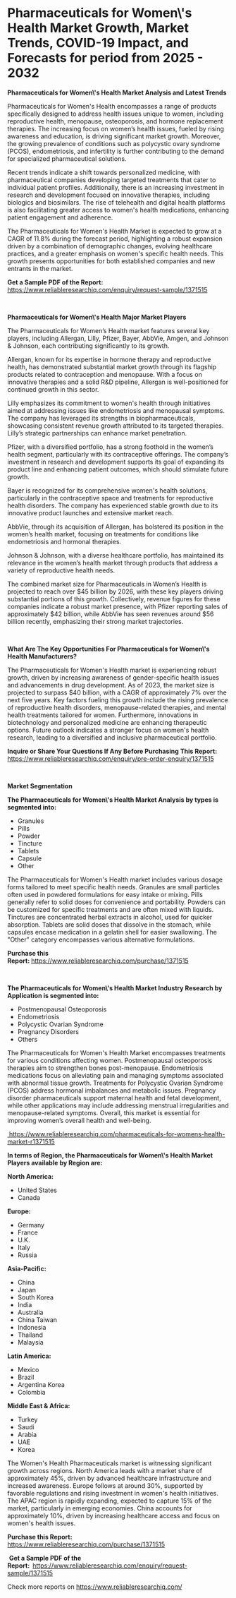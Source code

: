 <p><h1>Pharmaceuticals for Women\'s Health Market Growth, Market Trends, COVID-19 Impact, and Forecasts for period from 2025 - 2032</h1></p><p><strong>Pharmaceuticals for Women\'s Health Market Analysis and Latest Trends</strong></p>
<p><p>Pharmaceuticals for Women's Health encompasses a range of products specifically designed to address health issues unique to women, including reproductive health, menopause, osteoporosis, and hormone replacement therapies. The increasing focus on women’s health issues, fueled by rising awareness and education, is driving significant market growth. Moreover, the growing prevalence of conditions such as polycystic ovary syndrome (PCOS), endometriosis, and infertility is further contributing to the demand for specialized pharmaceutical solutions.</p><p>Recent trends indicate a shift towards personalized medicine, with pharmaceutical companies developing targeted treatments that cater to individual patient profiles. Additionally, there is an increasing investment in research and development focused on innovative therapies, including biologics and biosimilars. The rise of telehealth and digital health platforms is also facilitating greater access to women's health medications, enhancing patient engagement and adherence.</p><p>The Pharmaceuticals for Women's Health Market is expected to grow at a CAGR of 11.8% during the forecast period, highlighting a robust expansion driven by a combination of demographic changes, evolving healthcare practices, and a greater emphasis on women's specific health needs. This growth presents opportunities for both established companies and new entrants in the market.</p></p>
<p><strong>Get a Sample PDF of the Report:&nbsp;</strong> <a href="https://www.reliableresearchiq.com/enquiry/request-sample/1371515?utm_campaign=2268&utm_medium=2&utm_source=Github&utm_content=ia&utm_term=22032025&utm_id=pharmaceuticals-for-womens-health">https://www.reliableresearchiq.com/enquiry/request-sample/1371515</a></p>
<p>&nbsp;</p>
<p><strong>Pharmaceuticals for Women\'s Health Major Market Players</strong></p>
<p><p>The Pharmaceuticals for Women’s Health market features several key players, including Allergan, Lilly, Pfizer, Bayer, AbbVie, Amgen, and Johnson & Johnson, each contributing significantly to its growth.</p><p>Allergan, known for its expertise in hormone therapy and reproductive health, has demonstrated substantial market growth through its flagship products related to contraception and menopause. With a focus on innovative therapies and a solid R&D pipeline, Allergan is well-positioned for continued growth in this sector.</p><p>Lilly emphasizes its commitment to women's health through initiatives aimed at addressing issues like endometriosis and menopausal symptoms. The company has leveraged its strengths in biopharmaceuticals, showcasing consistent revenue growth attributed to its targeted therapies. Lilly’s strategic partnerships can enhance market penetration.</p><p>Pfizer, with a diversified portfolio, has a strong foothold in the women’s health segment, particularly with its contraceptive offerings. The company’s investment in research and development supports its goal of expanding its product line and enhancing patient outcomes, which should stimulate future growth.</p><p>Bayer is recognized for its comprehensive women's health solutions, particularly in the contraceptive space and treatments for reproductive health disorders. The company has experienced stable growth due to its innovative product launches and extensive market reach.</p><p>AbbVie, through its acquisition of Allergan, has bolstered its position in the women’s health market, focusing on treatments for conditions like endometriosis and hormonal therapies.</p><p>Johnson & Johnson, with a diverse healthcare portfolio, has maintained its relevance in the women’s health market through products that address a variety of reproductive health needs.</p><p>The combined market size for Pharmaceuticals in Women’s Health is projected to reach over $45 billion by 2026, with these key players driving substantial portions of this growth. Collectively, revenue figures for these companies indicate a robust market presence, with Pfizer reporting sales of approximately $42 billion, while AbbVie has seen revenues around $56 billion recently, emphasizing their strong market trajectories.</p></p>
<p>&nbsp;</p>
<p><strong>What Are The Key Opportunities For Pharmaceuticals for Women\'s Health Manufacturers?</strong></p>
<p><p>The Pharmaceuticals for Women's Health market is experiencing robust growth, driven by increasing awareness of gender-specific health issues and advancements in drug development. As of 2023, the market size is projected to surpass $40 billion, with a CAGR of approximately 7% over the next five years. Key factors fueling this growth include the rising prevalence of reproductive health disorders, menopause-related therapies, and mental health treatments tailored for women. Furthermore, innovations in biotechnology and personalized medicine are enhancing therapeutic options. Future outlook indicates a stronger focus on women's health research, leading to a diversified and inclusive pharmaceutical portfolio.</p></p>
<p><strong>Inquire or Share Your Questions If Any Before Purchasing This Report:</strong> <a href="https://www.reliableresearchiq.com/enquiry/pre-order-enquiry/1371515?utm_campaign=2268&utm_medium=2&utm_source=Github&utm_content=ia&utm_term=22032025&utm_id=pharmaceuticals-for-womens-health">https://www.reliableresearchiq.com/enquiry/pre-order-enquiry/1371515</a></p>
<p>&nbsp;</p>
<p><strong>Market Segmentation</strong></p>
<p><strong>The Pharmaceuticals for Women\'s Health Market Analysis by types is segmented into:</strong></p>
<p><ul><li>Granules</li><li>Pills</li><li>Powder</li><li>Tincture</li><li>Tablets</li><li>Capsule</li><li>Other</li></ul></p>
<p><p>The Pharmaceuticals for Women's Health market includes various dosage forms tailored to meet specific health needs. Granules are small particles often used in powdered formulations for easy intake or mixing. Pills generally refer to solid doses for convenience and portability. Powders can be customized for specific treatments and are often mixed with liquids. Tinctures are concentrated herbal extracts in alcohol, used for quicker absorption. Tablets are solid doses that dissolve in the stomach, while capsules encase medication in a gelatin shell for easier swallowing. The "Other" category encompasses various alternative formulations.</p></p>
<p><strong>Purchase this Report:&nbsp;</strong><a href="https://www.reliableresearchiq.com/purchase/1371515?utm_campaign=2268&utm_medium=2&utm_source=Github&utm_content=ia&utm_term=22032025&utm_id=pharmaceuticals-for-womens-health">https://www.reliableresearchiq.com/purchase/1371515</a></p>
<p>&nbsp;</p>
<p><strong>The Pharmaceuticals for Women\'s Health Market Industry Research by Application is segmented into:</strong></p>
<p><ul><li>Postmenopausal Osteoporosis</li><li>Endometriosis</li><li>Polycystic Ovarian Syndrome</li><li>Pregnancy Disorders</li><li>Others</li></ul></p>
<p><p>The Pharmaceuticals for Women's Health Market encompasses treatments for various conditions affecting women. Postmenopausal osteoporosis therapies aim to strengthen bones post-menopause. Endometriosis medications focus on alleviating pain and managing symptoms associated with abnormal tissue growth. Treatments for Polycystic Ovarian Syndrome (PCOS) address hormonal imbalances and metabolic issues. Pregnancy disorder pharmaceuticals support maternal health and fetal development, while other applications may include addressing menstrual irregularities and menopause-related symptoms. Overall, this market is essential for improving women’s overall health and well-being.</p></p>
<p><a href="https://www.reliableresearchiq.com/pharmaceuticals-for-womens-health-market-r1371515?utm_campaign=2268&utm_medium=2&utm_source=Github&utm_content=ia&utm_term=22032025&utm_id=pharmaceuticals-for-womens-health">&nbsp;https://www.reliableresearchiq.com/pharmaceuticals-for-womens-health-market-r1371515</a></p>
<p><strong>In terms of Region, the Pharmaceuticals for Women\'s Health Market Players available by Region are:</strong></p>
<p>
    <p> <strong> North America: </strong>
        <ul>
            <li>United States</li>
            <li>Canada</li>
        </ul>
        </p> 
    <p> <strong> Europe: </strong>
        <ul>
            <li>Germany</li>
            <li>France</li>
            <li>U.K.</li>
            <li>Italy</li>
            <li>Russia</li>
        </ul>
        </p> 
    <p> <strong> Asia-Pacific: </strong>
        <ul>
            <li>China</li>
            <li>Japan</li>
            <li>South Korea</li>
            <li>India</li>
            <li>Australia</li>
            <li>China Taiwan</li>
            <li>Indonesia</li>
            <li>Thailand</li>
            <li>Malaysia</li>
        </ul>
        </p> 
    <p> <strong> Latin America: </strong>
        <ul>
            <li>Mexico</li>
            <li>Brazil</li>
            <li>Argentina Korea</li>
            <li>Colombia</li>
        </ul>
        </p> 
    <p> <strong> Middle East & Africa: </strong>
        <ul>
            <li>Turkey</li>
            <li>Saudi</li>
            <li>Arabia</li>
            <li>UAE</li>
            <li>Korea</li>
        </ul>
    </p>
    </p>
<p><p>The Women's Health Pharmaceuticals market is witnessing significant growth across regions. North America leads with a market share of approximately 45%, driven by advanced healthcare infrastructure and increased awareness. Europe follows at around 30%, supported by favorable regulations and rising investment in women's health initiatives. The APAC region is rapidly expanding, expected to capture 15% of the market, particularly in emerging economies. China accounts for approximately 10%, driven by increasing healthcare access and focus on women's health issues.</p></p>
<p><strong>Purchase this Report: </strong><a href="https://www.reliableresearchiq.com/purchase/1371515?utm_campaign=2268&utm_medium=2&utm_source=Github&utm_content=ia&utm_term=22032025&utm_id=pharmaceuticals-for-womens-health">https://www.reliableresearchiq.com/purchase/1371515</a></p>
<p>&nbsp;<strong>Get a Sample PDF of the Report:&nbsp;&nbsp;</strong><a href="https://www.reliableresearchiq.com/enquiry/request-sample/1371515?utm_campaign=2268&utm_medium=2&utm_source=Github&utm_content=ia&utm_term=22032025&utm_id=pharmaceuticals-for-womens-health">https://www.reliableresearchiq.com/enquiry/request-sample/1371515</a></p>
<p><strong></strong></p>
<p>Check more reports on <a href="https://www.reliableresearchiq.com/?utm_campaign=2268&utm_medium=2&utm_source=Github&utm_content=ia&utm_term=22032025&utm_id=pharmaceuticals-for-womens-health">https://www.reliableresearchiq.com/</a></p>